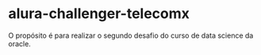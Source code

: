# alura-challenger-telecomx
O propósito é para realizar o segundo desafio do curso de data science da oracle.
